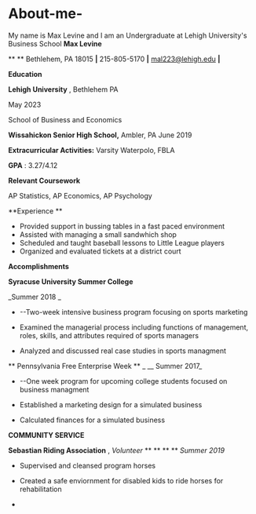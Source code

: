 # About-me-
My name is Max Levine and I am an Undergraduate at Lehigh University's Business School 
**Max Levine**

** ** Bethlehem, PA 18015 **|** 215-805-5170 **|** [mal223@lehigh.edu](mailto:mal223@lehigh.edu) **|** 



**Education**

**Lehigh University** , Bethlehem PA

May 2023

School of Business and Economics

**Wissahickon Senior High School,** Ambler, PA                                                                                                                 June 2019

**Extracurricular Activities:** Varsity Waterpolo, FBLA

**GPA** : 3.27/4.12

**Relevant Coursework**

AP Statistics, AP Economics, AP Psychology



**Experience  **

- Provided support in bussing tables in a fast paced environment
- Assisted with managing a small sandwhich shop
- Scheduled and taught baseball lessons to Little League players
- Organized and evaluated tickets at a district court



**Accomplishments**

**Syracuse University Summer College**

_Summer 2018                                                                                                                                            _

- --Two-week intensive business program focusing on sports marketing

- Examined the managerial process including functions of management, roles, skills, and attributes required of sports managers
- Analyzed and discussed real case studies in sports managment

** Pennsylvania Free Enterprise Week        ** _         __                                                                                                                                                          Summer 2017_

- --One week program for upcoming college students focused on business managment

- Established a marketing design for a simulated business
- Calculated finances for a simulated business

**COMMUNITY SERVICE**

**Sebastian Riding Association** , _Volunteer_ ** **  **                                                                                                                                                         ** _Summer 2019_

- Supervised and cleansed program horses
- Created a safe enviornment for disabled kids to ride horses for rehabilitation



-
